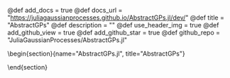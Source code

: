 @def add_docs = true
@def docs_url = "https://juliagaussianprocesses.github.io/AbstractGPs.jl/dev/"
@def title = "AbstractGPs"
@def description = ""
@def use_header_img = true
@def add_github_view = true
@def add_github_star = true
@def github_repo = "JuliaGaussianProcesses/AbstractGPs.jl"

\begin{section}{name="AbstractGPs.jl", title="AbstractGPs"}

\end{section}